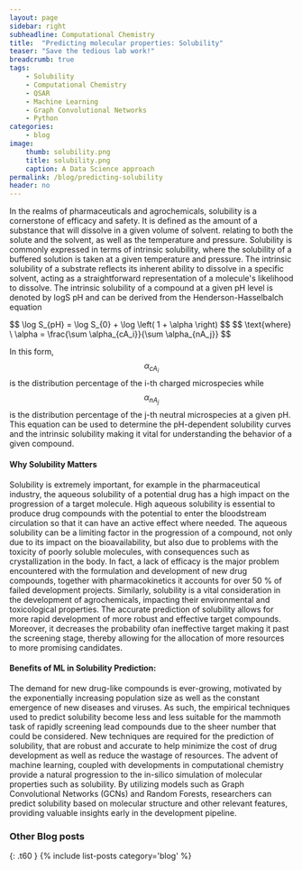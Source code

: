 ```yaml
---
layout: page
sidebar: right
subheadline: Computational Chemistry
title:  "Predicting molecular properties: Solubility"
teaser: "Save the tedious lab work!"
breadcrumb: true
tags:
    - Solubility
    - Computational Chemistry
    - QSAR
    - Machine Learning
    - Graph Convolutional Networks
    - Python
categories:
    - blog
image:
    thumb: solubility.png
    title: solubility.png
    caption: A Data Science approach
permalink: /blog/predicting-solubility
header: no
---
```


<p>In the realms of pharmaceuticals and agrochemicals, solubility is a cornerstone of efficacy and safety. It is defined as the amount of a substance that will dissolve in a given volume of solvent. relating to both
the solute and the solvent, as well as the temperature and pressure. Solubility  is commonly expressed in terms
of intrinsic solubility, where the solubility of a buffered solution is taken at a given temperature and
pressure. The intrinsic solubility of a substrate reflects its inherent ability to dissolve in a specific solvent,
acting as a straightforward representation of a molecule's likelihood to dissolve. The intrinsic solubility of
a compound at a given pH level is denoted by logS pH and can be derived from the Henderson-Hasselbalch
equation
</p>

<head>
    <meta charset="UTF-8">
    <meta name="viewport" content="width=device-width, initial-scale=1.0">
    <title>Math Equation</title>
    <script src="https://polyfill.io/v3/polyfill.min.js?features=es6"></script>
    <script id="MathJax-script" async
        src="https://cdn.jsdelivr.net/npm/mathjax@3/es5/tex-mml-chtml.js">
    </script>
</head>
<body>
    <p>
        $$ \log S_{pH} = \log S_{0} + \log \left( 1 + \alpha \right) $$
        $$ \text{where} \ \alpha = \frac{\sum \alpha_{cA_i}}{\sum \alpha_{nA_j}} $$
    </p>
</body>

In this form, $$ \alpha_{cA_i} $$ is the distribution percentage of the i-th charged microspecies while $$ \alpha_{nA_j} $$ is the
distribution percentage of the j-th neutral microspecies at a given pH. This equation can be used to
determine the pH-dependent solubility curves and the intrinsic solubility making it vital for
understanding the behavior of a given compound.

#### Why Solubility Matters

<p>
Solubility is extremely important, for example in the pharmaceutical industry, the aqueous solubility of a
potential drug has a high impact on the progression of a target molecule. High aqueous solubility is
essential to produce drug compounds with the potential to enter the bloodstream circulation so that it
can have an active effect where needed. The aqueous solubility can be a limiting factor in the
progression of a compound, not only due to its impact on the bioavailability, but also due to problems
with the toxicity of poorly soluble molecules, with consequences such as crystallization in the body. In
fact, a lack of efficacy is the major problem encountered with the formulation and development of new
drug compounds, together with pharmacokinetics it accounts for over 50 % of failed development
projects. Similarly, solubility is a vital consideration in the development of agrochemicals, impacting their
environmental and toxicological properties. The accurate prediction of solubility allows for more rapid
development of more robust and effective target compounds. Moreover, it decreases the probability ofan ineffective target making it past the screening stage, thereby allowing for the allocation of more resources to more promising candidates.
</p>

#### Benefits of ML in Solubility Prediction:

The demand for new drug-like compounds is ever-growing, motivated by the exponentially increasing
population size as well as the constant emergence of new diseases and viruses. As such, the empirical
techniques used to predict solubility become less and less suitable for the mammoth task of rapidly
screening lead compounds due to the sheer number that could be considered. New techniques are required for the prediction of solubility, that are
robust and accurate to help minimize the cost of drug development as well as reduce the wastage of
resources. The advent of machine learning, coupled with developments in computational chemistry
provide a natural progression to the in-silico simulation of molecular properties such as solubility. By utilizing models such as Graph Convolutional Networks (GCNs) and Random Forests, researchers can predict solubility based on molecular structure and other relevant features, providing valuable insights early in the development pipeline.

<h3>Other Blog posts</h3>
{: .t60 }
{% include list-posts category='blog' %}
